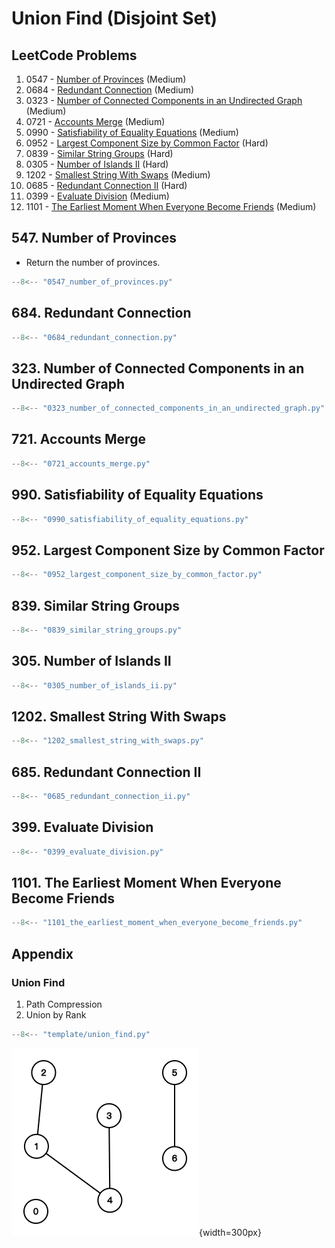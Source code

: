# Union Find (Disjoint Set)

## LeetCode Problems

1. 0547 - [Number of Provinces](https://leetcode.com/problems/number-of-provinces/) (Medium)
2. 0684 - [Redundant Connection](https://leetcode.com/problems/redundant-connection/) (Medium)
3. 0323 - [Number of Connected Components in an Undirected Graph](https://leetcode.com/problems/number-of-connected-components-in-an-undirected-graph/) (Medium)
4. 0721 - [Accounts Merge](https://leetcode.com/problems/accounts-merge/) (Medium)
5. 0990 - [Satisfiability of Equality Equations](https://leetcode.com/problems/satisfiability-of-equality-equations/) (Medium)
6. 0952 - [Largest Component Size by Common Factor](https://leetcode.com/problems/largest-component-size-by-common-factor/) (Hard)
7. 0839 - [Similar String Groups](https://leetcode.com/problems/similar-string-groups/) (Hard)
8. 0305 - [Number of Islands II](https://leetcode.com/problems/number-of-islands-ii/) (Hard)
9. 1202 - [Smallest String With Swaps](https://leetcode.com/problems/smallest-string-with-swaps/) (Medium)
10. 0685 - [Redundant Connection II](https://leetcode.com/problems/redundant-connection-ii/) (Hard)
11. 0399 - [Evaluate Division](https://leetcode.com/problems/evaluate-division/) (Medium)
12. 1101 - [The Earliest Moment When Everyone Become Friends](https://leetcode.com/problems/the-earliest-moment-when-everyone-become-friends/) (Medium)

## 547. Number of Provinces

-   Return the number of provinces.

```python
--8<-- "0547_number_of_provinces.py"
```

## 684. Redundant Connection

```python
--8<-- "0684_redundant_connection.py"
```

## 323. Number of Connected Components in an Undirected Graph

```python
--8<-- "0323_number_of_connected_components_in_an_undirected_graph.py"
```

## 721. Accounts Merge

```python
--8<-- "0721_accounts_merge.py"
```

## 990. Satisfiability of Equality Equations

```python
--8<-- "0990_satisfiability_of_equality_equations.py"
```

## 952. Largest Component Size by Common Factor

```python
--8<-- "0952_largest_component_size_by_common_factor.py"
```

## 839. Similar String Groups

```python
--8<-- "0839_similar_string_groups.py"
```

## 305. Number of Islands II

```python
--8<-- "0305_number_of_islands_ii.py"
```

## 1202. Smallest String With Swaps

```python
--8<-- "1202_smallest_string_with_swaps.py"
```

## 685. Redundant Connection II

```python
--8<-- "0685_redundant_connection_ii.py"
```

## 399. Evaluate Division

```python
--8<-- "0399_evaluate_division.py"
```

## 1101. The Earliest Moment When Everyone Become Friends

```python
--8<-- "1101_the_earliest_moment_when_everyone_become_friends.py"
```

## Appendix

### Union Find

1. Path Compression
2. Union by Rank

```python
--8<-- "template/union_find.py"
```

![graph_union_find](../imgs/graph_union_find.png){width=300px}
